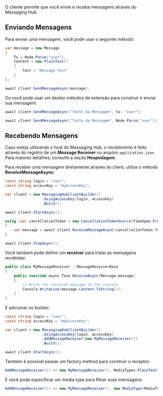 O cliente permite que você envie e receba mensagens através do Messaging Hub.

## Enviando Mensagens

Para enviar uma mensagem, você pode usar o seguinte método:

```csharp
var message = new Message
{
    To = Node.Parse("user"),
    Content = new PlainText()
    {
        Text = "Message Text"
    }
};

await client.SendMessageAsync(message);
```

Ou você pode usar um destes métodos de extensão para construir e enviar sua mensagem:

```csharp
await client.SendMessageAsync("Texto da Mensagem", to: "user");

await client.SendMessageAsync("Texto da Mensagem", Node.Parse("user"));
```

## Recebendo Mensagens

Caso esteja utilizando o host do Messaging Hub, o recebimento é feito através do registro de um **Message Receiver** no arquivo `application.json`. Para maiores detalhes, consulte a seção **Hospedagem**.

Para receber uma mensagem diretamente através do client, utilize o método **ReceiveMessageAsync**:

```csharp
const string login = "user";
const string accessKey = "myAccessKey";

var client = new MessagingHubClientBuilder()
                 .UsingAccessKey(login, accessKey)
                 .Build();

await client.StartAsync();

using (var cancellationToken = new CancellationTokenSource(TimeSpan.FromSeconds(30)))
{
    var message = await client.ReceiveMessageAsync(cancellationToken.Token);
}

await client.StopAsync();

```

Você tambem pode definir um **receiver** para tratar as mensagens recebidas:

```csharp
public class MyMessageReceiver : MessageReceiverBase
{
    public override async Task ReceiveAsync(Message message)
    {
        // Write the received message to the console
        Console.WriteLine(message.Content.ToString());
    }
}

```
E adicionar no builder:

```csharp
const string login = "user";
const string accessKey = "myAccessKey";

var client = new MessagingHubClientBuilder()
                 .UsingAccessKey(login, accessKey)
                 .AddMessageReceiver(new MyMessageReceiver())
                 .Build();

await client.StartAsync();
```

Também é possível passar um factory method para construir o receptor:

```csharp
AddMessageReceiver(() => new MyMessageReceiver(), MediaTypes.PlainText);
```

E você pode especificar um media type para filtrar suas mensagens:

```csharp
AddMessageReceiver(() => new MyMessageReceiver(), new MediaType(MediaType.DiscreteTypes.Application, MediaType.SubTypes.JSON));
```

